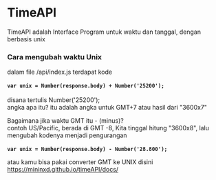 # TimeAPI

TimeAPI adalah Interface Program untuk waktu dan tanggal, dengan berbasis unix

### Cara mengubah waktu Unix

dalam file /api/index.js terdapat kode<br><br>
**`var unix = Number(response.body) + Number('25200');`<br><br>**
disana tertulis Number('25200');<br>angka apa itu? itu adalah angka untuk GMT+7 atau hasil dari "3600x7"

Bagaimana jika waktu GMT itu - (minus)?<br>
contoh US/Pacific, berada di GMT -8, Kita tinggal hitung "3600x8", lalu mengubah kodenya menjadi pengurangan
<br><br>
**`var unix = Number(response.body) - Number('28.800');`**

atau kamu bisa pakai converter GMT ke UNIX disini
https://mininxd.github.io/timeAPI/docs/
